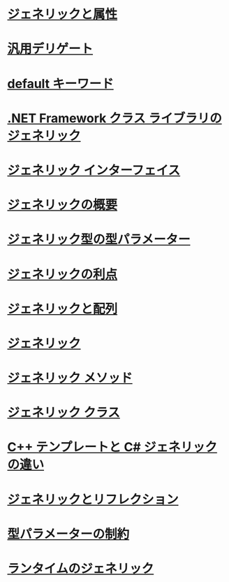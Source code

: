# [ジェネリックと属性](generics-and-attributes.md)
# [汎用デリゲート](generic-delegates.md)
# [default キーワード](default-keyword-in-generic-code.md)
# [.NET Framework クラス ライブラリのジェネリック](generics-in-the-net-framework-class-library.md)
# [ジェネリック インターフェイス](generic-interfaces.md)
# [ジェネリックの概要](introduction-to-generics.md)
# [ジェネリック型の型パラメーター](generic-type-parameters.md)
# [ジェネリックの利点](benefits-of-generics.md)
# [ジェネリックと配列](generics-and-arrays.md)
# [ジェネリック](index.md)
# [ジェネリック メソッド](generic-methods.md)
# [ジェネリック クラス](generic-classes.md)
# [C++ テンプレートと C# ジェネリックの違い](differences-between-cpp-templates-and-csharp-generics.md)
# [ジェネリックとリフレクション](generics-and-reflection.md)
# [型パラメーターの制約](constraints-on-type-parameters.md)
# [ランタイムのジェネリック](generics-in-the-run-time.md)
